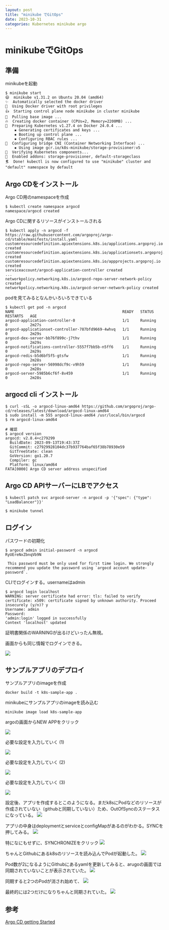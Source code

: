 ```yaml
---
layout: post
title: "minikube でGitOps"
date: 2023-10-31
categories: Kubernetes minikube argo
---
```


# minikubeでGitOps

## 準備

minikubeを起動
```shell
$ minikube start
😄  minikube v1.31.2 on Ubuntu 20.04 (amd64)
✨  Automatically selected the docker driver
📌  Using Docker driver with root privileges
👍  Starting control plane node minikube in cluster minikube
🚜  Pulling base image ...
🔥  Creating docker container (CPUs=2, Memory=2200MB) ...
🐳  Preparing Kubernetes v1.27.4 on Docker 24.0.4 ...
    ▪ Generating certificates and keys ...
    ▪ Booting up control plane ...
    ▪ Configuring RBAC rules ...
🔗  Configuring bridge CNI (Container Networking Interface) ...
    ▪ Using image gcr.io/k8s-minikube/storage-provisioner:v5
🔎  Verifying Kubernetes components...
🌟  Enabled addons: storage-provisioner, default-storageclass
🏄  Done! kubectl is now configured to use "minikube" cluster and "default" namespace by default
```

## Argo CDをインストール

Argo CD用のnamespaceを作成
```shell
$ kubectl create namespace argocd
namespace/argocd created
```

Argo CDに関するリソースがインストールされる
```shell
$ kubectl apply -n argocd -f https://raw.githubusercontent.com/argoproj/argo-cd/stable/manifests/install.yaml
customresourcedefinition.apiextensions.k8s.io/applications.argoproj.io created
customresourcedefinition.apiextensions.k8s.io/applicationsets.argoproj.io created
customresourcedefinition.apiextensions.k8s.io/appprojects.argoproj.io created
serviceaccount/argocd-application-controller created
...
networkpolicy.networking.k8s.io/argocd-repo-server-network-policy created
networkpolicy.networking.k8s.io/argocd-server-network-policy created
```

podを見てみるとなんかいろいろできている
```shell
$ kubectl get pod -n argocd
NAME                                                READY   STATUS    RESTARTS   AGE
argocd-application-controller-0                     1/1     Running   0          2m27s
argocd-applicationset-controller-787bfd9669-4whvq   1/1     Running   0          2m29s
argocd-dex-server-bb76f899c-j7thv                   1/1     Running   0          2m29s
argocd-notifications-controller-5557f7bb5b-n5ff6    1/1     Running   0          2m29s
argocd-redis-b5d6bf5f5-gtsfw                        1/1     Running   0          2m28s
argocd-repo-server-56998dcf9c-v9h59                 1/1     Running   0          2m28s
argocd-server-5985b6cf6f-8v459                      1/1     Running   0          2m28s
```

## argocd cli インストール

```shell
$ curl -sSL -o argocd-linux-amd64 https://github.com/argoproj/argo-cd/releases/latest/download/argocd-linux-amd64
$ sudo install -m 555 argocd-linux-amd64 /usr/local/bin/argocd
$ rm argocd-linux-amd64

# 確認
$ argocd version
argocd: v2.8.4+c279299
  BuildDate: 2023-09-13T19:43:37Z
  GitCommit: c27929928104dc37b937764baf65f38b78930e59
  GitTreeState: clean
  GoVersion: go1.20.7
  Compiler: gc
  Platform: linux/amd64
FATA[0000] Argo CD server address unspecified 
```

## Argo CD APIサーバーにLBでアクセス

```shell
$ kubectl patch svc argocd-server -n argocd -p '{"spec": {"type": "LoadBalancer"}}'

$ minikube tunnel
```
## ログイン

パスワードの初期化
```shell
$ argocd admin initial-password -n argocd
RyUEreNxZbnqVb9N

 This password must be only used for first time login. We strongly recommend you update the password using `argocd account update-password`.
```

CLIでログインする。usernameはadmin
```shell
$ argocd login localhost
WARNING: server certificate had error: tls: failed to verify certificate: x509: certificate signed by unknown authority. Proceed insecurely (y/n)? y
Username: admin
Password: 
'admin:login' logged in successfully
Context 'localhost' updated
```
証明書関係のWARNINGが出るけどいったん無視。

画面からも同じ情報でログインできる。

![]({{site.baseurl}}/images/minikube/argocd.png)

## サンプルアプリのデプロイ

サンプルアプリのimageを作成
```shell
docker build -t k8s-sample-app .
```

minikubeにサンプルアプリのimageを読み込む
```shell
minikube image load k8s-sample-app
```

argoの画面からNEW APPをクリック

![]({{site.baseurl}}/images/minikube/deploy_ui_1.png)

必要な設定を入力していく (1)

![]({{site.baseurl}}/images/minikube/deploy_ui_2.png)

必要な設定を入力していく (2)

![]({{site.baseurl}}/images/minikube/deploy_ui_3.png)

必要な設定を入力していく (3)

![]({{site.baseurl}}/images/minikube/deploy_ui_4.png)

設定後、アプリを作成するとこのようになる。まだk8sにPodなどのリソースが作成されていない（githubと同期していない）ため、OutOfSyncのステータスになっている。
![]({{site.baseurl}}/images/minikube/deploy_ui_5.png)

アプリの中身はdeploymentとserviceとconfigMapがあるのがわかる。SYNCを押してみる。
![]({{site.baseurl}}/images/minikube/deploy_ui_6.png)

特になにもせずに、SYNCHRONIZEをクリック
![]({{site.baseurl}}/images/minikube/deploy_ui_7.png)

ちゃんとGithubにあるk8sのリソースを読み込んでPodが起動した。
![]({{site.baseurl}}/images/minikube/deploy_ui_8.png)

Pod数が2になるようにGithubにあるyamlを更新してみると、arugoの画面では同期されていないことが表示されていた。
![]({{site.baseurl}}/images/minikube/deploy_ui_9.png)

同期すると2つのPodが消され始めて、
![]({{site.baseurl}}/images/minikube/deploy_ui_10.png)

最終的には2つだけになりちゃんと同期されていた。
![]({{site.baseurl}}/images/minikube/deploy_ui_11.png)


## 参考

[Argo CD getting Started](https://argo-cd.readthedocs.io/en/stable/getting_started/)